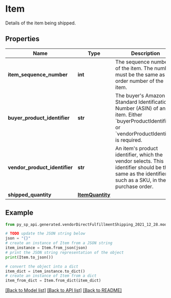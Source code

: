 # Item

Details of the item being shipped.

## Properties

Name | Type | Description | Notes
------------ | ------------- | ------------- | -------------
**item_sequence_number** | **int** | The sequence number of the item. The number must be the same as the order number of the item. | 
**buyer_product_identifier** | **str** | The buyer&#39;s Amazon Standard Identification Number (ASIN) of an item. Either &#x60;buyerProductIdentifier&#x60; or &#x60;vendorProductIdentifier&#x60; is required. | [optional] 
**vendor_product_identifier** | **str** | An item&#39;s product identifier, which the vendor selects. This identifier should be the same as the identifier, such as a SKU, in the purchase order. | [optional] 
**shipped_quantity** | [**ItemQuantity**](ItemQuantity.md) |  | 

## Example

```python
from py_sp_api.generated.vendorDirectFulfillmentShipping_2021_12_28.models.item import Item

# TODO update the JSON string below
json = "{}"
# create an instance of Item from a JSON string
item_instance = Item.from_json(json)
# print the JSON string representation of the object
print(Item.to_json())

# convert the object into a dict
item_dict = item_instance.to_dict()
# create an instance of Item from a dict
item_from_dict = Item.from_dict(item_dict)
```
[[Back to Model list]](../README.md#documentation-for-models) [[Back to API list]](../README.md#documentation-for-api-endpoints) [[Back to README]](../README.md)


